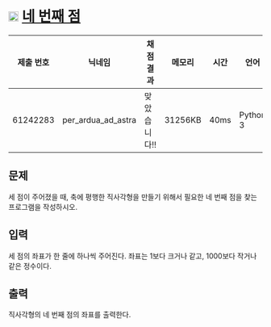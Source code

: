 # <img width="20px"  src="https://d2gd6pc034wcta.cloudfront.net/tier/3.svg" class="solvedac-tier"> [네 번째 점](https://www.acmicpc.net/problem/3009) 

| 제출 번호 | 닉네임 | 채점 결과 | 메모리 | 시간 | 언어 | 코드 길이 |
|---|---|---|---|---|---|---|
|61242283|per_ardua_ad_astra|맞았습니다!! |31256KB|40ms|Python 3|226B|

## 문제
<p>세 점이 주어졌을 때, 축에 평행한 직사각형을 만들기 위해서 필요한 네 번째 점을 찾는 프로그램을 작성하시오.</p>

## 입력
<p>세 점의 좌표가 한 줄에 하나씩 주어진다. 좌표는 1보다 크거나 같고, 1000보다 작거나 같은 정수이다.</p>

## 출력
<p>직사각형의 네 번째 점의 좌표를 출력한다.</p>

